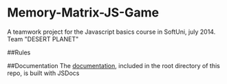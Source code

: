 Memory-Matrix-JS-Game
=====================

A teamwork project for the Javascript basics course in SoftUni, july 2014.
Team "DESERT PLANET"

##Rules


##Documentation
The [documentation](./docs/index.html), included in the root directory of this repo, is built with JSDocs
